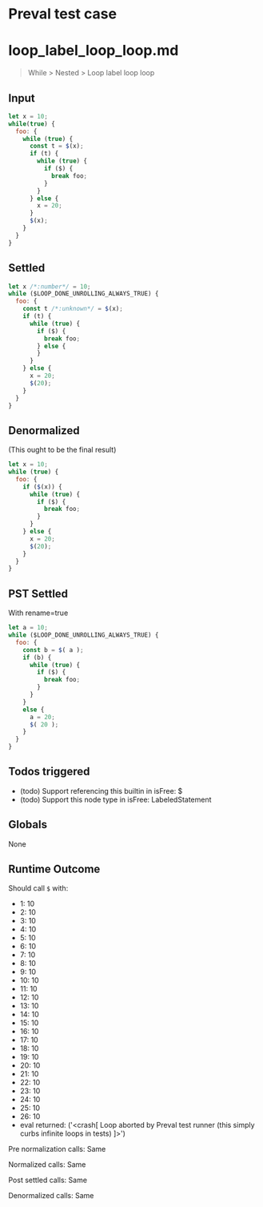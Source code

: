 # Preval test case

# loop_label_loop_loop.md

> While > Nested > Loop label loop loop
>
>

## Input

`````js filename=intro
let x = 10;
while(true) {
  foo: {
    while (true) {
      const t = $(x);
      if (t) {
        while (true) {
          if ($) {
            break foo;
          }
        }
      } else {
        x = 20;
      }
      $(x);
    }
  }
}
`````


## Settled


`````js filename=intro
let x /*:number*/ = 10;
while ($LOOP_DONE_UNROLLING_ALWAYS_TRUE) {
  foo: {
    const t /*:unknown*/ = $(x);
    if (t) {
      while (true) {
        if ($) {
          break foo;
        } else {
        }
      }
    } else {
      x = 20;
      $(20);
    }
  }
}
`````


## Denormalized
(This ought to be the final result)

`````js filename=intro
let x = 10;
while (true) {
  foo: {
    if ($(x)) {
      while (true) {
        if ($) {
          break foo;
        }
      }
    } else {
      x = 20;
      $(20);
    }
  }
}
`````


## PST Settled
With rename=true

`````js filename=intro
let a = 10;
while ($LOOP_DONE_UNROLLING_ALWAYS_TRUE) {
  foo: {
    const b = $( a );
    if (b) {
      while (true) {
        if ($) {
          break foo;
        }
      }
    }
    else {
      a = 20;
      $( 20 );
    }
  }
}
`````


## Todos triggered


- (todo) Support referencing this builtin in isFree: $
- (todo) Support this node type in isFree: LabeledStatement


## Globals


None


## Runtime Outcome


Should call `$` with:
 - 1: 10
 - 2: 10
 - 3: 10
 - 4: 10
 - 5: 10
 - 6: 10
 - 7: 10
 - 8: 10
 - 9: 10
 - 10: 10
 - 11: 10
 - 12: 10
 - 13: 10
 - 14: 10
 - 15: 10
 - 16: 10
 - 17: 10
 - 18: 10
 - 19: 10
 - 20: 10
 - 21: 10
 - 22: 10
 - 23: 10
 - 24: 10
 - 25: 10
 - 26: 10
 - eval returned: ('<crash[ Loop aborted by Preval test runner (this simply curbs infinite loops in tests) ]>')

Pre normalization calls: Same

Normalized calls: Same

Post settled calls: Same

Denormalized calls: Same
